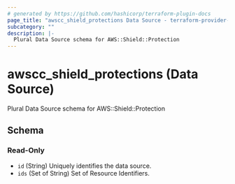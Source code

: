 ```yaml
---
# generated by https://github.com/hashicorp/terraform-plugin-docs
page_title: "awscc_shield_protections Data Source - terraform-provider-awscc"
subcategory: ""
description: |-
  Plural Data Source schema for AWS::Shield::Protection
---
```


# awscc_shield_protections (Data Source)

Plural Data Source schema for AWS::Shield::Protection



<!-- schema generated by tfplugindocs -->
## Schema

### Read-Only

- `id` (String) Uniquely identifies the data source.
- `ids` (Set of String) Set of Resource Identifiers.


